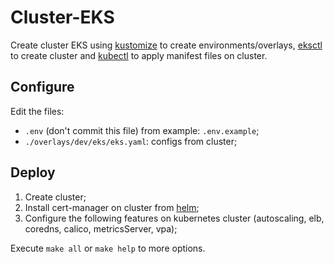 # Cluster-EKS

Create cluster EKS using [kustomize](https://kustomize.io/) to create environments/overlays, [eksctl](https://eksctl.io/) to create cluster and [kubectl](https://kubernetes.io/docs/reference/kubectl/overview/) to apply manifest files on cluster.

## Configure

Edit the files:
  - `.env` (don't commit this file) from example: `.env.example`;
  - `./overlays/dev/eks/eks.yaml`: configs from cluster;

## Deploy
  1. Create cluster;
  2. Install cert-manager on cluster from [helm](https://helm.sh/);
  3. Configure the following features on kubernetes cluster (autoscaling, elb, coredns, calico,  metricsServer, vpa);

Execute `make all` or `make help` to more options.